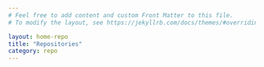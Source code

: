 ```yaml
---
# Feel free to add content and custom Front Matter to this file.
# To modify the layout, see https://jekyllrb.com/docs/themes/#overriding-theme-defaults

layout: home-repo
title: "Repositories"
category: repo
---
```

